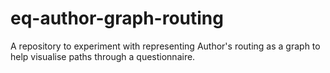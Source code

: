 # eq-author-graph-routing
A repository to experiment with representing Author's routing as a graph to help visualise paths through a questionnaire.
